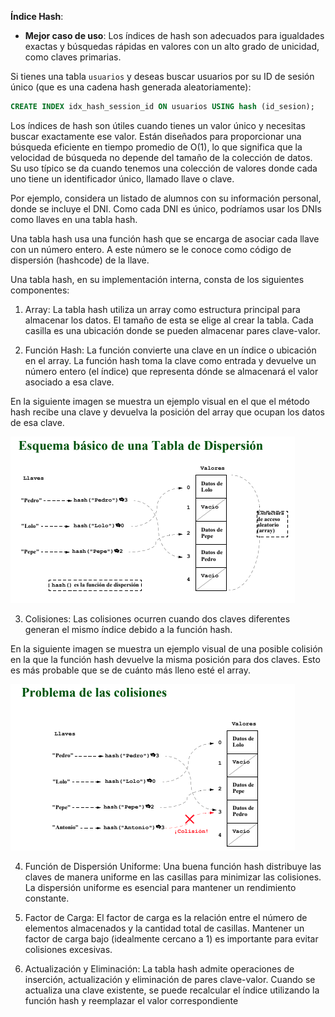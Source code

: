 
**Índice Hash**:
   - **Mejor caso de uso**: Los índices de hash son adecuados para igualdades exactas y búsquedas rápidas en valores con un alto grado de unicidad, como claves primarias.

   Si tienes una tabla `usuarios` y deseas buscar usuarios por su ID de sesión único (que es una cadena hash generada aleatoriamente):

   ```sql
   CREATE INDEX idx_hash_session_id ON usuarios USING hash (id_sesion);
   ```

   Los índices de hash son útiles cuando tienes un valor único y necesitas buscar exactamente ese valor.
   Están diseñados para proporcionar una búsqueda eficiente en tiempo promedio de O(1), lo que significa que la velocidad de búsqueda no depende del tamaño de la colección de datos. Su uso típico se da cuando tenemos una colección de valores donde cada uno tiene un identificador único, llamado llave o clave.

   Por ejemplo, considera un listado de alumnos con su información personal, donde se incluye el DNI. Como cada DNI es único, podríamos usar los DNIs como llaves en una tabla hash.

   Una tabla hash usa una función hash que se encarga de asociar cada llave con un número entero. A este número se le conoce como código de dispersión (hashcode) de la llave.

   Una tabla hash, en su implementación interna, consta de los siguientes componentes:

   1. Array: La tabla hash utiliza un array como estructura principal para almacenar los datos. El tamaño de esta se elige al crear la tabla. Cada casilla es una ubicación donde se pueden almacenar pares clave-valor.

   2. Función Hash: La función convierte una clave en un índice o ubicación en el array. La función hash toma la clave como entrada y devuelve un número entero (el índice) que representa dónde se almacenará el valor asociado a esa clave.

   En la siguiente imagen se muestra un ejemplo visual en el que el método hash recibe una clave y devuelva la posición del array que ocupan los datos de esa clave.

   ![Image](../images/hash1.png )

   3. Colisiones: Las colisiones ocurren cuando dos claves diferentes generan el mismo índice debido a la función hash.

   En la siguiente imagen se muestra un ejemplo visual de una posible colisión en la que la función hash devuelve la misma posición para dos claves. Esto es más probable que se de cuánto más lleno esté el array.

   ![Image](../images/hash2.png )

   4. Función de Dispersión Uniforme: Una buena función hash distribuye las claves de manera uniforme en las casillas para minimizar las colisiones. La dispersión uniforme es esencial para mantener un rendimiento constante.

   5. Factor de Carga: El factor de carga es la relación entre el número de elementos almacenados y la cantidad total de casillas. Mantener un factor de carga bajo (idealmente cercano a 1) es importante para evitar colisiones excesivas.

   6. Actualización y Eliminación: La tabla hash admite operaciones de inserción, actualización y eliminación de pares clave-valor. Cuando se actualiza una clave existente, se puede recalcular el índice utilizando la función hash y reemplazar el valor correspondiente   
   